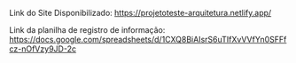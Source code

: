 Link do Site Disponibilizado: https://projetoteste-arquitetura.netlify.app/

Link da planilha de registro de informação: https://docs.google.com/spreadsheets/d/1CXQ8BiAIsrS6uTIfXvVVfYn0SFFfcz-nOfVzy9JD-2c

